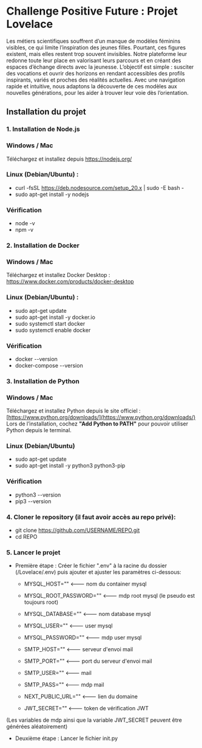 # Challenge Positive Future : Projet Lovelace

Les métiers scientifiques souffrent d’un manque de modèles féminins visibles, ce qui limite l’inspiration des jeunes filles. Pourtant, ces figures existent, mais elles restent trop souvent invisibles. Notre plateforme leur redonne toute leur place en valorisant leurs parcours et en créant des espaces d’échange directs avec la jeunesse. L’objectif est simple : susciter des vocations et ouvrir des horizons en rendant accessibles des profils inspirants, variés et proches des réalités actuelles. Avec une navigation rapide et intuitive, nous adaptons la découverte de ces modèles aux nouvelles générations, pour les aider à trouver leur voie dès l’orientation.

## Installation du projet

### 1. Installation de Node.js

### Windows / Mac 
Téléchargez et installez depuis https://nodejs.org/

### Linux (Debian/Ubuntu) :
- curl -fsSL https://deb.nodesource.com/setup_20.x | sudo -E bash -
- sudo apt-get install -y nodejs

### Vérification
- node -v
- npm -v

### 2. Installation de Docker

### Windows / Mac 
Téléchargez et installez Docker Desktop : https://www.docker.com/products/docker-desktop

### Linux (Debian/Ubuntu) :
- sudo apt-get update
- sudo apt-get install -y docker.io
- sudo systemctl start docker
- sudo systemctl enable docker
 
### Vérification
- docker --version
- docker-compose --version

### 3. Installation de Python

### Windows / Mac
Téléchargez et installez Python depuis le site officiel : [https://www.python.org/downloads/](https://www.python.org/downloads/)  
Lors de l’installation, cochez **"Add Python to PATH"** pour pouvoir utiliser Python depuis le terminal.

### Linux (Debian/Ubuntu)
- sudo apt-get update
- sudo apt-get install -y python3 python3-pip

### Vérification
- python3 --version
- pip3 --version

### 4. Cloner le repository (il faut avoir accès au repo privé):
- git clone https://github.com/USERNAME/REPO.git
- cd REPO

### 5. Lancer le projet

- Première étape : Créer le fichier ".env" à la racine du dossier (/Lovelace/.env) puis ajouter et ajuster les paramètres ci-dessous:

    - MYSQL_HOST=""               <--- nom du container mysql
    - MYSQL_ROOT_PASSWORD=""      <--- mdp root mysql (le pseudo est toujours root)
    - MYSQL_DATABASE=""           <--- nom database mysql
    - MYSQL_USER=""               <--- user mysql
    - MYSQL_PASSWORD=""           <--- mdp user mysql

    - SMTP_HOST=""                <--- serveur d'envoi mail
    - SMTP_PORT=""                <--- port du serveur d'envoi mail
    - SMTP_USER=""                <--- mail
    - SMTP_PASS=""                <--- mdp mail
    - NEXT_PUBLIC_URL=""          <--- lien du domaine 

    - JWT_SECRET=""               <--- token de vérification JWT 

(Les variables de mdp ainsi que la variable JWT_SECRET peuvent être générées aléatoirement)

- Deuxième étape : Lancer le fichier init.py 